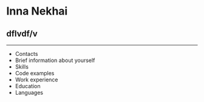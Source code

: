 
# Inna Nekhai

## dflvdf/v
****

+ Contacts
+  Brief information about yourself
+ Skills
+ Code examples
+ Work experience
+ Education
+ Languages